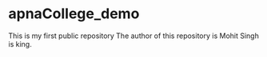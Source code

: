 # apnaCollege_demo
This is my first public repository
The author of this repository is Mohit Singh is king.
